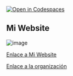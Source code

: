 [![Open in Codespaces](https://classroom.github.com/assets/launch-codespace-7f7980b617ed060a017424585567c406b6ee15c891e84e1186181d67ecf80aa0.svg)](https://classroom.github.com/open-in-codespaces?assignment_repo_id=12886297)

## Mi Website

![image](https://github.com/ull-mfp-aet-2324-alu0100825145/alu-mfp-aet-2324-alu0100825145.github.io/assets/14940647/313dbb15-d0da-4d5d-b1f8-3c1c1d08d941)

[Enlace a Mi Website](https://ull-mfp-aet-2324-alu0100825145.github.io/alu-mfp-aet-2324-alu0100825145.github.io/)

[Enlace a la organización](https://github.com/ull-mfp-aet-2324-alu0100825145)

